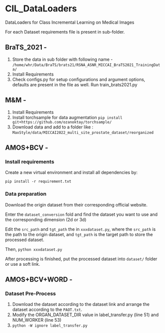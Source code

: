 # CIL_DataLoaders
DataLoaders for Class Incremental Learning on Medical Images

For each Dataset requirements file is present in sub-folder.

## BraTS_2021 -
1. Store the data in sub folder with following name - `/home/whr/Data/BraTS/brats21/RSNA_ASNR_MICCAI_BraTS2021_TrainingData/`
2. Install Requirements
3. Check configs.py for setup configurations and argument options, defaults are present in the file as well. Run train_brats2021.py

## M&M -
1. Install Requirements
2. Install torchsample for data augmentation ```pip install git+https://github.com/ozanoktay/torchsample/```
3. Download data and add to a folder like : `MaxStyle/data/MICCAI2022_multi_site_prostate_dataset/reorganized`

## AMOS+BCV - 
### Install requirements
Create a new virtual environment and install all dependencies by:
```
pip install -r requirement.txt
```
### Data preparation
Download the origin dataset from their corresponding official website.

Enter the `dataset_conversion` fold and find the dataset you want to use and the corresponding dimension (2d or 3d)

Edit the `src_path` and `tgt_path` the in `xxxdataset.py`, where the `src_path` is the path to the origin dataset, and `tgt_path` is the target path to store the processed dataset.

Then, `python xxxdataset.py`

After processing is finished, put the processed dataset into `dataset/` folder or use a soft link.

## AMOS+BCV+WORD -
### Dataset Pre-Process 
1. Download the dataset according to the dataset link and arrange the dataset according to the `PAOT.txt`.  
2. Modify the ORGAN_DATASET_DIR value in label_transfer.py (line 51) and NUM_WORKER (line 53)  
3. `python -W ignore label_transfer.py`

